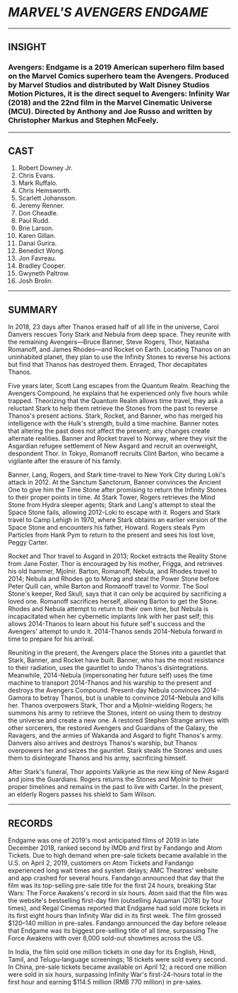 # ***MARVEL'S AVENGERS ENDGAME***
----------- ----------- ----------- -----------

## **INSIGHT**
### Avengers: Endgame is a 2019 American superhero film based on the Marvel Comics superhero team the Avengers. Produced by Marvel Studios and distributed by Walt Disney Studios Motion Pictures, it is the direct sequel to Avengers: Infinity War (2018) and the 22nd film in the Marvel Cinematic Universe (MCU). Directed by Anthony and Joe Russo and written by Christopher Markus and Stephen McFeely.

----------- ----------- ----------- -----------

## **CAST**
1. Robert Downey Jr. 
2. Chris Evans. 
3. Mark Ruffalo.
4. Chris Hemsworth.
5. Scarlett Johansson.
6. Jeremy Renner.
7. Don Cheadle.
8. Paul Rudd.
9. Brie Larson.
10. Karen Gillan.
11. Danai Gurira.
12. Benedict Wong.
13. Jon Favreau.
14. Bradley Cooper.
15. Gwyneth Paltrow.
16. Josh Brolin.

----------- ----------- ----------- -----------

## **SUMMARY**
In 2018, 23 days after Thanos erased half of all life in the universe, Carol Danvers rescues Tony Stark and Nebula from deep space. They reunite with the remaining Avengers—Bruce Banner, Steve Rogers, Thor, Natasha Romanoff, and James Rhodes—and Rocket on Earth. Locating Thanos on an uninhabited planet, they plan to use the Infinity Stones to reverse his actions but find that Thanos has destroyed them. Enraged, Thor decapitates Thanos.

Five years later, Scott Lang escapes from the Quantum Realm. Reaching the Avengers Compound, he explains that he experienced only five hours while trapped. Theorizing that the Quantum Realm allows time travel, they ask a reluctant Stark to help them retrieve the Stones from the past to reverse Thanos's present actions. Stark, Rocket, and Banner, who has merged his intelligence with the Hulk's strength, build a time machine. Banner notes that altering the past does not affect the present; any changes create alternate realities. Banner and Rocket travel to Norway, where they visit the Asgardian refugee settlement of New Asgard and recruit an overweight, despondent Thor. In Tokyo, Romanoff recruits Clint Barton, who became a vigilante after the erasure of his family.

Banner, Lang, Rogers, and Stark time-travel to New York City during Loki's attack in 2012. At the Sanctum Sanctorum, Banner convinces the Ancient One to give him the Time Stone after promising to return the Infinity Stones to their proper points in time. At Stark Tower, Rogers retrieves the Mind Stone from Hydra sleeper agents; Stark and Lang's attempt to steal the Space Stone fails, allowing 2012-Loki to escape with it. Rogers and Stark travel to Camp Lehigh in 1970, where Stark obtains an earlier version of the Space Stone and encounters his father, Howard. Rogers steals Pym Particles from Hank Pym to return to the present and sees his lost love, Peggy Carter.

Rocket and Thor travel to Asgard in 2013; Rocket extracts the Reality Stone from Jane Foster. Thor is encouraged by his mother, Frigga, and retrieves his old hammer, Mjolnir. Barton, Romanoff, Nebula, and Rhodes travel to 2014; Nebula and Rhodes go to Morag and steal the Power Stone before Peter Quill can, while Barton and Romanoff travel to Vormir. The Soul Stone's keeper, Red Skull, says that it can only be acquired by sacrificing a loved one. Romanoff sacrifices herself, allowing Barton to get the Stone. Rhodes and Nebula attempt to return to their own time, but Nebula is incapacitated when her cybernetic implants link with her past self; this allows 2014-Thanos to learn about his future self's success and the Avengers' attempt to undo it. 2014-Thanos sends 2014-Nebula forward in time to prepare for his arrival.

Reuniting in the present, the Avengers place the Stones into a gauntlet that Stark, Banner, and Rocket have built. Banner, who has the most resistance to their radiation, uses the gauntlet to undo Thanos's disintegrations. Meanwhile, 2014-Nebula (impersonating her future self) uses the time machine to transport 2014-Thanos and his warship to the present and destroys the Avengers Compound. Present-day Nebula convinces 2014-Gamora to betray Thanos, but is unable to convince 2014-Nebula and kills her. Thanos overpowers Stark, Thor and a Mjolnir-wielding Rogers; he summons his army to retrieve the Stones, intent on using them to destroy the universe and create a new one. A restored Stephen Strange arrives with other sorcerers, the restored Avengers and Guardians of the Galaxy, the Ravagers, and the armies of Wakanda and Asgard to fight Thanos's army. Danvers also arrives and destroys Thanos's warship, but Thanos overpowers her and seizes the gauntlet. Stark steals the Stones and uses them to disintegrate Thanos and his army, sacrificing himself.

After Stark's funeral, Thor appoints Valkyrie as the new king of New Asgard and joins the Guardians. Rogers returns the Stones and Mjolnir to their proper timelines and remains in the past to live with Carter. In the present, an elderly Rogers passes his shield to Sam Wilson.

----------- ----------- ----------- -----------
## **RECORDS**
Endgame was one of 2019's most anticipated films of 2019 in late December 2018, ranked second by IMDb and first by Fandango and Atom Tickets. Due to high demand when pre-sale tickets became available in the U.S. on April 2, 2019, customers on Atom Tickets and Fandango experienced long wait times and system delays; AMC Theatres' website and app crashed for several hours. Fandango announced that day that the film was its top-selling pre-sale title for the first 24 hours, breaking Star Wars: The Force Awakens's record in six hours. Atom said that the film was the website's bestselling first-day film (outselling Aquaman (2018) by four times), and Regal Cinemas reported that Endgame had sold more tickets in its first eight hours than Infinity War did in its first week. The film grossed $120–140 million in pre-sales. Fandango announced the day before release that Endgame was its biggest pre-selling title of all time, surpassing The Force Awakens with over 8,000 sold-out showtimes across the US.

In India, the film sold one million tickets in one day for its English, Hindi, Tamil, and Telugu-language screenings; 18 tickets were sold every second. In China, pre-sale tickets became available on April 12; a record one million were sold in six hours, surpassing Infinity War's first-24-hours total in the first hour and earning $114.5 million (RMB 770 million) in pre-sales.
